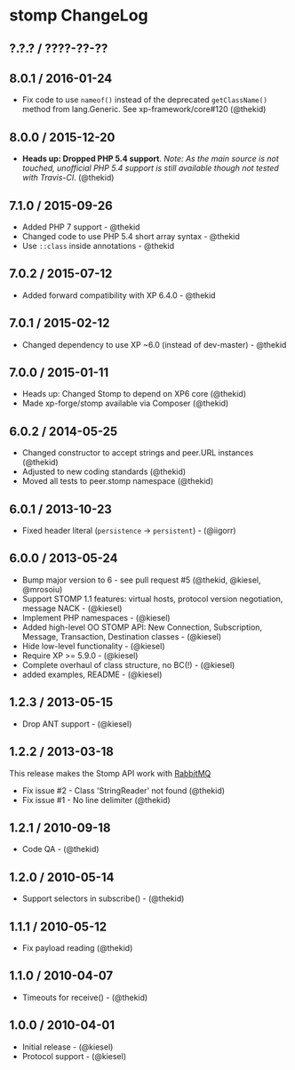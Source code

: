 stomp ChangeLog
========================================================================

## ?.?.? / ????-??-??

## 8.0.1 / 2016-01-24

* Fix code to use `nameof()` instead of the deprecated `getClassName()`
  method from lang.Generic. See xp-framework/core#120
  (@thekid)

## 8.0.0 / 2015-12-20

* **Heads up: Dropped PHP 5.4 support**. *Note: As the main source is not
  touched, unofficial PHP 5.4 support is still available though not tested
  with Travis-CI*.
  (@thekid)

## 7.1.0 / 2015-09-26

* Added PHP 7 support - @thekid
* Changed code to use PHP 5.4 short array syntax - @thekid
* Use `::class` inside annotations - @thekid

## 7.0.2 / 2015-07-12

* Added forward compatibility with XP 6.4.0 - @thekid

## 7.0.1 / 2015-02-12

* Changed dependency to use XP ~6.0 (instead of dev-master) - @thekid

## 7.0.0 / 2015-01-11

* Heads up: Changed Stomp to depend on XP6 core (@thekid)
* Made xp-forge/stomp available via Composer (@thekid)

## 6.0.2 / 2014-05-25

* Changed constructor to accept strings and peer.URL instances (@thekid)
* Adjusted to new coding standards (@thekid)
* Moved all tests to peer.stomp namespace (@thekid)

## 6.0.1 / 2013-10-23

* Fixed header literal (`persistence` -> `persistent`) - (@iigorr)

## 6.0.0 / 2013-05-24

* Bump major version to 6 - see pull request #5 (@thekid, @kiesel, @mrosoiu)
* Support STOMP 1.1 features: virtual hosts, protocol version negotiation,
  message NACK - (@kiesel)
* Implement PHP namespaces - (@kiesel)
* Added high-level OO STOMP API: New Connection, Subscription, Message,
  Transaction, Destination classes - (@kiesel)
* Hide low-level functionality - (@kiesel)
* Require XP >= 5.9.0 - (@kiesel)
* Complete overhaul of class structure, no BC(!) - (@kiesel)
* added examples, README - (@kiesel)

## 1.2.3 / 2013-05-15

* Drop ANT support - (@kiesel)

## 1.2.2 / 2013-03-18
This release makes the Stomp API work with [RabbitMQ](http://www.rabbitmq.com/)

* Fix issue #2 - Class 'StringReader' not found (@thekid)
* Fix issue #1 - No line delimiter (@thekid)

## 1.2.1 / 2010-09-18

* Code QA - (@thekid)

## 1.2.0 / 2010-05-14

* Support selectors in subscribe() - (@thekid)

## 1.1.1 / 2010-05-12 

* Fix payload reading (@thekid)

## 1.1.0 / 2010-04-07

* Timeouts for receive() - (@thekid)

## 1.0.0 / 2010-04-01

* Initial release - (@kiesel)
* Protocol support - (@kiesel)